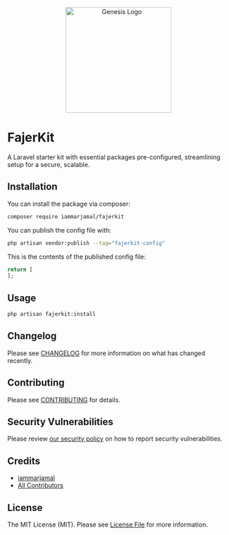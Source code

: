 <p align="center">
    <a href="https://github.com/iammarjamal/FajerKit" target="_blank">
        <picture>
            <source media="(prefers-color-scheme: dark)" srcset="https://drive.google.com/file/d/1I7JC4dDUGj03Q_jBR93h1S3yka5H4GVl/view" />
            <source media="(prefers-color-scheme: light)" srcset="https://drive.google.com/file/d/1I7JC4dDUGj03Q_jBR93h1S3yka5H4GVl/view" />
            <img alt="Genesis Logo" width="240" src="https://drive.google.com/file/d/1I7JC4dDUGj03Q_jBR93h1S3yka5H4GVl/view" />
        </picture>
    </a>
</p>

# FajerKit
A Laravel starter kit with essential packages pre-configured, streamlining setup for a secure, scalable.

## Installation

You can install the package via composer:

```bash
composer require iammarjamal/fajerkit
```

You can publish the config file with:

```bash
php artisan vendor:publish --tag="fajerkit-config"
```

This is the contents of the published config file:

```php
return [
];
```

## Usage

```bash
php artisan fajerkit:install
```

## Changelog

Please see [CHANGELOG](CHANGELOG.md) for more information on what has changed recently.

## Contributing

Please see [CONTRIBUTING](CONTRIBUTING.md) for details.

## Security Vulnerabilities

Please review [our security policy](../../security/policy) on how to report security vulnerabilities.

## Credits

- [iammarjamal](https://github.com/iammarjamal)
- [All Contributors](../../contributors)

## License

The MIT License (MIT). Please see [License File](LICENSE.md) for more information.
